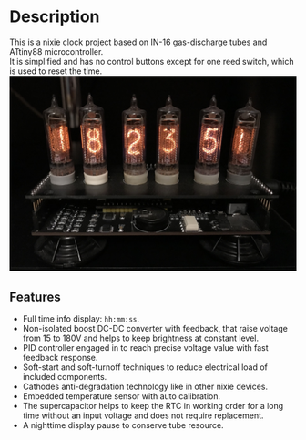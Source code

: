 # Description
This is a nixie clock project based on IN-16 gas-discharge tubes and ATtiny88 microcontroller.  
It is simplified and has no control buttons except for one reed switch, which is used to reset the time.
![Clock common view](Images/Clock.JPG)

## Features
* Full time info display: `hh:mm:ss`.
* Non-isolated boost DC-DC converter with feedback, that raise voltage from 15 to 180V
and helps to keep brightness at constant level.
* PID controller engaged in to reach precise voltage value with fast feedback response.
* Soft-start and soft-turnoff techniques to reduce electrical load of included components.
* Cathodes anti-degradation technology like in other nixie devices.
* Embedded temperature sensor with auto calibration.
* The supercapacitor helps to keep the RTC in working order for a long time without an input voltage and does not require replacement.
* A nighttime display pause to conserve tube resource.
